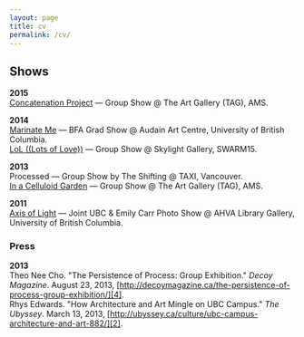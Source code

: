 ```yaml
---
layout: page
title: cv
permalink: /cv/
---
```



## Shows

**2015** <br />
[Concatenation Project][3] — Group Show @ The Art Gallery (TAG), AMS.

**2014** <br />
[Marinate Me][1] — BFA Grad Show @ Audain Art Centre, University of British Columbia. <br />
[LoL ((Lots of Love))][5] — Group Show @ Skylight Gallery, SWARM15.

**2013** <br />
Processed — Group Show by The Shifting @ TAXI, Vancouver. <br />
[In a Celluloid Garden][7] — Group Show @ The Art Gallery (TAG), AMS.

**2011** <br/>
[Axis of Light][6] — Joint UBC & Emily Carr Photo Show @ AHVA Library Gallery, University of British Columbia.

### Press

**2013** <br />
Theo Nee Cho. "The Persistence of Process: Group Exhibition." *Decoy Magazine*. August 23, 2013, [http://decoymagazine.ca/the-persistence-of-process-group-exhibition/][4]. <br />
Rhys Edwards. "How Architecture and Art Mingle on UBC Campus." *The Ubyssey*. March 13, 2013, [http://ubyssey.ca/culture/ubc-campus-architecture-and-art-882/][2].


[1]:http://gallery.ahva.ubc.ca/2014/04/04/marinate-me-ubc-2014-bfaba-visual-art-graduating-exhibition/        "AHVA Department Website"
[2]:http://ubyssey.ca/culture/ubc-campus-architecture-and-art-882/        "The Ubyssey"
[3]:http://www.concatenationproject.com/about/ "Concatenation Project"
[4]:http://decoymagazine.ca/the-persistence-of-process-group-exhibition/ "Decoy Magazine"
[5]:http://www.paarc.ca/swarm15/ "PAARC SWARM"
[6]:http://gallery.ahva.ubc.ca/2011/11/15/axis-of-light/ "AHVA Department Website"
[7]:http://www.ahva.ubc.ca/eventsDetails.cfm?EventID=1168&EventTypeNumID=20 "AHVA Department Website"
